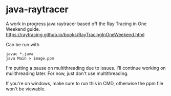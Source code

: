 # java-raytracer
A work in progress java raytracer based off the Ray Tracing in One Weekend guide.
https://raytracing.github.io/books/RayTracingInOneWeekend.html

Can be run with
```
javac *.java
java Main > image.ppm
```
I'm putting a pause on multithreading due to issues. I'll continue working on mulithreading later.
For now, just don't use multithreading.

If you're on windows, make sure to run this in CMD, otherwise the ppm file won't be viewable.
